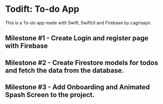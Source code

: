 # Todift: To-do App 

This is a To-do app made with Swift, SwiftUI and Firebase by cagrisayir. 

## Milestone #1 - Create Login and register page with Firebase 

## Milestone #2 - Create Firestore models for todos and fetch the data from the database. 

## Milestone #3 - Add Onboarding and Animated Spash Screen to the project.
